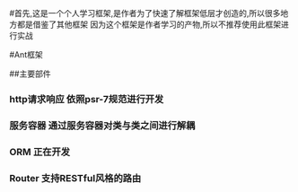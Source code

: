 #首先,这是一个个人学习框架,是作者为了快速了解框架低层才创造的,所以很多地方都是借鉴了其他框架
因为这个框架是作者学习的产物,所以不推荐使用此框架进行实战

#Ant框架

##主要部件

### http请求响应 依照psr-7规范进行开发

### 服务容器 通过服务容器对类与类之间进行解耦

### ORM 正在开发

### Router 支持RESTful风格的路由
